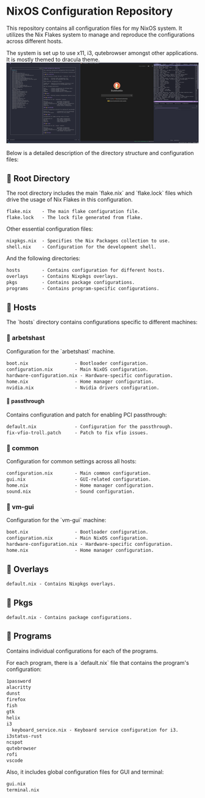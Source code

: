 # NixOS Configuration Repository

This repository contains all configuration files for my NixOS system. It utilizes the Nix Flakes system to manage and reproduce the configurations across different hosts.

The system is set up to use x11, i3, qutebrowser amongst other applications. It is mostly themed to dracula theme.
![Screenshot of my setup](screenshot.png)

Below is a detailed description of the directory structure and configuration files:

## 📁 Root Directory

The root directory includes the main \`flake.nix\` and \`flake.lock\` files which drive the usage of Nix Flakes in this configuration.
```
flake.nix    - The main flake configuration file.
flake.lock   - The lock file generated from flake.
```
Other essential configuration files:
```
nixpkgs.nix  - Specifies the Nix Packages collection to use.
shell.nix    - Configuration for the development shell.
```
And the following directories:
```
hosts        - Contains configuration for different hosts.
overlays     - Contains Nixpkgs overlays.
pkgs         - Contains package configurations.
programs     - Contains program-specific configurations.
```
## 📁 Hosts

The \`hosts\` directory contains configurations specific to different machines:

### 📂 arbetshast

Configuration for the \`arbetshast\` machine.
```
boot.nix                 - Bootloader configuration.
configuration.nix        - Main NixOS configuration.
hardware-configuration.nix - Hardware-specific configuration.
home.nix                 - Home manager configuration.
nvidia.nix               - Nvidia drivers configuration.
```
#### 📂 passthrough

Contains configuration and patch for enabling PCI passthrough:
```
default.nix              - Configuration for the passthrough.
fix-vfio-troll.patch     - Patch to fix vfio issues.
```
### 📂 common

Configuration for common settings across all hosts:
```
configuration.nix        - Main common configuration.
gui.nix                  - GUI-related configuration.
home.nix                 - Home manager configuration.
sound.nix                - Sound configuration.
```
### 📂 vm-gui

Configuration for the \`vm-gui\` machine:
```
boot.nix                 - Bootloader configuration.
configuration.nix        - Main NixOS configuration.
hardware-configuration.nix - Hardware-specific configuration.
home.nix                 - Home manager configuration.
```
## 📁 Overlays
```
default.nix - Contains Nixpkgs overlays.
```
## 📁 Pkgs
```
default.nix - Contains package configurations.
```
## 📁 Programs

Contains individual configurations for each of the programs.

For each program, there is a \`default.nix\` file that contains the program's configuration:
```
1password
alacritty
dunst
firefox
fish
gtk
helix
i3
  keyboard_service.nix - Keyboard service configuration for i3.
i3status-rust
ncspot
qutebrowser
rofi
vscode
```

Also, it includes global configuration files for GUI and terminal:
````
gui.nix
terminal.nix
````